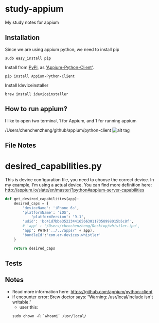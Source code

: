 # study-appium
My study notes for appium

## Installation
Since we are using appium python, we need to install pip
```shell
sudo easy_install pip
```
Install from [PyPi](https://pypi.python.org/pypi), as ['Appium-Python-Client'](https://pypi.python.org/pypi/Appium-Python-Client).
```shell
pip install Appium-Python-Client
```
Install Ideviceinstaller
```shell
brew install ideviceinstaller
```

## How to run appium?
I like to open two terminal, 1 for Appium, and 1 for running appium

/Users/chenchenzheng/github/appium/python-client 
![alt tag](https://raw.github.com/iamchenchen/study-appium/master/screenshots/howtouse1.png)

## File Notes
# desired_capabilities.py
This is device configuration file, you need to choose the correct device.  In my example, I'm using a actual device.
You can find more definition here: http://appium.io/slate/en/master/?python#appium-server-capabilities
```python
def get_desired_capabilities(app):
    desired_caps = {
        'deviceName': 'iPhone 6s',
        'platformName': 'iOS',
            'platformVersion': '9.1',
        'udid': 'bc41d7bbe35223441656630117358998015b5c8f',
        # 'app' : '/Users/chenchenzheng/Desktop/whistler.ipa',
        'app': PATH('../../apps/' + app),
        'bundleId':'com.ar-devices.whistler'
    }

    return desired_caps
```

## Tests


## Notes
* Read more information here: https://github.com/appium/python-client
* if encounter error: Brew doctor says: “Warning: /usr/local/include isn't writable.” 
     * user this: 
     ```shell
     sudo chown -R `whoami` /usr/local/
     ```
